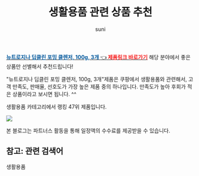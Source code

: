 ﻿---
layout: post
title:  "생활용품 관련 상품 추천" 
author: suni
categories: [ 선물 ]
tags: []
image: https://static.coupangcdn.com/image/retail/images/43740554937716-0f898725-5d26-45ff-9bb2-49bf64cdd0b5.png 
description: "쿠팡에서 관련 상품으로 가장 고객 선호도가 높은 제품 중 하나입니다."
---
<a href="https://link.coupang.com/re/AFFSDP?lptag=AF5011742&pageKey=4932903828&itemId=103419341&vendorItemId=3196438057&traceid=V0-113-58769f039bfd4044"><b><font color='#01579B'>뉴트로지나 딥클린 포밍 클렌저, 100g, 3개 </font></b>👈<b><font color='#f71919'> 제품링크 바로가기</font></b></a>
해당 분야에서 좋은 상품만 선별해서 추천드립니다!

"뉴트로지나 딥클린 포밍 클렌저, 100g, 3개"제품은 쿠팡에서 생활용품와 관련해서, 고객 만족도, 판매율, 선호도가 가장 높은 제품 중의 하나입니다.
만족도가 높아 후회가 적은 상품이라고 보시면 됩니다. ^^

생활용품 카테고리에서 랭킹  47위 제품입니다. 

<a href="https://link.coupang.com/re/AFFSDP?lptag=AF5011742&pageKey=4932903828&itemId=103419341&vendorItemId=3196438057&traceid=V0-113-58769f039bfd4044"> <img src="https://static.coupangcdn.com/image/retail/images/43740554937716-0f898725-5d26-45ff-9bb2-49bf64cdd0b5.png"></a>

본 블로그는 파트너스 활동을 통해 일정액의 수수료를 제공받을 수 있습니다.

## 참고: 관련 검색어    
생활용품